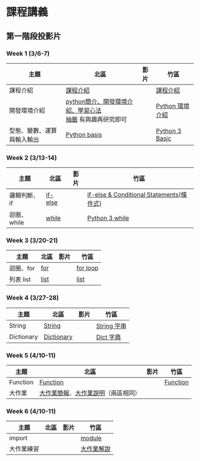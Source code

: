 # 課程講義

## 第一階段投影片
### Week 1 (3/6-7)
| 主題                       | 北區 | 影片 | 竹區                                                                                                 |
| -------------------------- | ---- | ---- | ---------------------------------------------------------------------------------------------------- |
| 課程介紹                   | [課程介紹](https://drive.google.com/file/d/1HLyw3Pi1G6p-i_WPPL5zdUg0jwQVtoyq/view)    |      | [課程介紹](https://drive.google.com/file/d/1EzpqwFj_LrxcItKWDq3Cxch7fJtEreL5/view?usp=sharing)       |
| 開發環境介紹               | [python簡介、開發環境介紹、學習心法](https://docs.google.com/presentation/d/1UwGTfDCeEbSFaVL8E2KJi1kTDGn4L8T_T0QGrlluY28/edit?usp=sharing) <br /> [抽籤](http://codepad.org/n7SUgKQj) 有興趣再研究即可   |      | [Python 環境介紹](https://drive.google.com/file/d/1_pWi5ejIysn63IhKTRvtjJOFCOdsJcGQ/view?usp=sharing)    |
| 型態、變數、運算與輸入輸出 |  [Python basis](https://drive.google.com/file/d/1qZXuZUS0R26UTzTdPR-PoSkQOLZoK7ZK/view?usp=sharing)     |      | [Python 3 Basic](https://drive.google.com/file/d/1EjEc7hlw95byfwkwf7Kmp_2fkj7zc3oc/view?usp=sharing) |


### Week 2 (3/13-14)
| 主題                       | 北區 | 影片 | 竹區                                                                                                 |
| -------------------------- | ---- | ---- | ---------------------------------------------------------------------------------------------------- |
| 邏輯判斷、if               |  [if-else](https://drive.google.com/file/d/1GgiB09kKqbP1Aw-ojfJ4peK-RHIcTL6z/view?usp=sharing)    |      | [if-else & Conditional Statements(條件式)](https://drive.google.com/file/d/1pM4q0rCDCHtZLl_t8C0y15tmwIeHP6ho/view?usp=sharing) |
| 迴圈、while | [while](https://drive.google.com/file/d/1neF7Gb7O50aWHhmukCUh33KKTN6xebFy/view?usp=sharing) | | [Python 3 while](https://drive.google.com/file/d/1Iri-bOxKsRO9o3BFfi6Ck64AKu-IZDAb/view?usp=sharing) |



### Week 3 (3/20-21)
| 主題                       | 北區 | 影片 | 竹區                                                                                                 |
| -------------------------- | ---- | ---- | ---------------------------------------------------------------------------------------------------- |
| 迴圈、for | [for](https://drive.google.com/file/d/1a91AcD1h3cqO4VvQpNMp0S8QRDxkYtuP/view?usp=sharing)| | [for loop](https://docs.google.com/presentation/d/14SZZyx-YFgtX4LzeB9CyGDH7idfv80tIADtO7Za-B3U/) |
| 列表 list | [list](https://drive.google.com/file/d/1EEsrCvpSB2asnNRey3EqJBsJxDsm_e_2/view?usp=sharing) | | [list](https://drive.google.com/file/d/1kNZOkOkwwEUjzT6zprJQwVwsQMlXUO8y/view?usp=sharing) |

### Week 4 (3/27-28)
| 主題                       | 北區 | 影片 | 竹區                                                                                                 |
| -------------------------- | ---- | ---- | ---------------------------------------------------------------------------------------------------- |
| String |[String](https://drive.google.com/file/d/1UGQYHhbCMau4bRLEoF6Mv1Xt2-uybmGW/view?usp=sharing) | | [String 字串](https://drive.google.com/file/d/1CPHHlrMkPBGduVLTyXkO3BePaBzA1CVm/view)|
| Dictionary |[Dictionary](https://drive.google.com/file/d/1M9lhUEPVSV12OP_Z0Hkh9ijjO-2kgAbD/view?usp=sharing) | | [Dict 字典](https://hackmd.io/@Sylveon/Hkp8Aa9Ed)  |

### Week 5 (4/10-11)
| 主題                       | 北區 | 影片 | 竹區                                                                                                 |
| -------------------------- | ---- | ---- | ---------------------------------------------------------------------------------------------------- |
| Function | [Function](https://drive.google.com/file/d/1Pmy3uqwWaav5MUNoonH8Vfs4hzYFaek1/view?usp=sharing) | | [Function](https://drive.google.com/file/d/1dpLRBhQab_lsuyJf1mEAKmLJYLgn5GjL/view?usp=sharing)|
| 大作業 | [大作業簡報](https://drive.google.com/file/d/1SXHQloThUAMavZMfH6DCnIakhQTnzE_-/view?usp=sharing)、[大作業說明](https://hackmd.io/@-TyNLpH6RM-50upth1_LeQ/BkNyXCUrO)（兩區相同）  |

### Week 6 (4/10-11)
| 主題                       | 北區 | 影片 | 竹區                                                                                                 |
| -------------------------- | ---- | ---- | ---------------------------------------------------------------------------------------------------- |
| import | | |[module](https://drive.google.com/file/d/1pnUWtPWeRNM6-k-QJPYHO2mVCD1vNEwB/view?usp=sharing)|
| 大作業練習 | | | [大作業解說](https://hackmd.io/@pcchou/rkIxZdeIO)|
